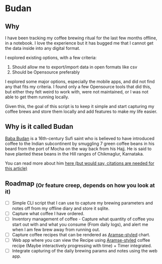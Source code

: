 # Budan

## Why

I have been tracking my coffee brewing ritual for the last few months offline, in a notebook.
I love the experience but it has bugged me that I cannot get the data inside into any digital format.

I explored existing options, with a few criteria:

1. Should allow me to export/import data in open formats like csv
2. Should be Opensource preferably

I explored some major options, especially the mobile apps, and did not find any that fits my criteria.
I found only a few Opensource tools that did this, but either they felt weird to work with, were not maintained, or I was not able to get them running locally.

Given this, the goal of this script is to keep it simple and start capturing my coffee brews and store them locally and add features to make my life easier.

## Why is it called Budan

[Baba Budan](https://en.wikipedia.org/wiki/Baba_Budan) is a 16th-century Sufi saint who is believed to have introduced coffee to the Indian subcontinent by smuggling 7 green coffee beans in his beard from the port of Mocha on the way back from his Hajj.
He is said to have planted these beans in the Hill ranges of Chikmaglur, Karnataka.

You can read more about him [here (but would say, citations are needed for this article)](https://www.coffees.gr/baba-budan-story/)

## Roadmap <sub>(Or feature creep, depends on how you look at it) </sub>

- [ ] Simple CLI script that I can use to capture my brewing parameters and notes off from my offline diary and store it sqlite.
- [ ] Capture what coffee I have ordered.
- [ ] Inventory management of coffee - Capture what quantity of coffee you start out with and what you consume (From daily logs), and alert me when I am few brew away from running out.
- [ ] Capture coffee recipes that can be rendered as [Aramse-styled](https://aramse.coffee/recipe/) chart.
- [ ] Web app where you can view the Recipe using [Aramse-styled](https://aramse.coffee/recipe/) coffee recipe (Maybe interactively progressing with time) + Timer integrated.
- [ ] Integrate capturing of the daily brewing params and notes using the web app.
